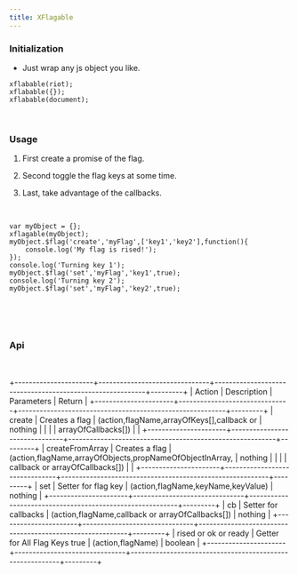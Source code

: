 ```yaml
---
title: XFlagable
---
```


### Initialization

-   Just wrap any js object you like.

~~~~~~~~~~~~~~~~~~~~~~~~~~~~~~~~~~~~~~~~~~~~~~~~~~~~~~~~~~~~~~~~~~~~~~~~~~~~~~~~
xflabable(riot);
xflabable({});
xflabable(document);
~~~~~~~~~~~~~~~~~~~~~~~~~~~~~~~~~~~~~~~~~~~~~~~~~~~~~~~~~~~~~~~~~~~~~~~~~~~~~~~~

 

### Usage

1.  First create a promise of the flag.

2.  Second toggle the flag keys at some time.

3.  Last, take advantage of the callbacks.

 

~~~~~~~~~~~~~~~~~~~~~~~~~~~~~~~~~~~~~~~~~~~~~~~~~~~~~~~~~~~~~~~~~~~~~~~~~~~~~~~~
var myObject = {};
xflagable(myObject);
myObject.$flag('create','myFlag',['key1','key2'],function(){
    console.log('My flag is rised!');
});
console.log('Turning key 1');
myObject.$flag('set','myFlag','key1',true);
console.log('Turning key 2');
myObject.$flag('set','myFlag','key2',true);
~~~~~~~~~~~~~~~~~~~~~~~~~~~~~~~~~~~~~~~~~~~~~~~~~~~~~~~~~~~~~~~~~~~~~~~~~~~~~~~~

 

 

### Api

 

+----------------------+-------------------------------+----------------------------------------------------------+---------+
| Action               | Description                   | Parameters                                               | Return  |
+----------------------+-------------------------------+----------------------------------------------------------+---------+
| create               | Creates a flag                | (action,flagName,arrayOfKeys[],callback or               | nothing |
|                      |                               | arrayOfCallbacks[])                                      |         |
+----------------------+-------------------------------+----------------------------------------------------------+---------+
| createFromArray      | Creates a flag                | (action,flagName,arrayOfObjects,propNameOfObjectInArray, | nothing |
|                      |                               | callback or arrayOfCallbacks[])                          |         |
+----------------------+-------------------------------+----------------------------------------------------------+---------+
| set                  | Setter for flag key           | (action,flagName,keyName,keyValue)                       | nothing |
+----------------------+-------------------------------+----------------------------------------------------------+---------+
| cb                   | Setter for callbacks          | (action,flagName,callback or arrayOfCallbacks[])         | nothing |
+----------------------+-------------------------------+----------------------------------------------------------+---------+
| rised or ok or ready | Getter for All Flag Keys true | (action,flagName)                                        | boolean |
+----------------------+-------------------------------+----------------------------------------------------------+---------+

 
